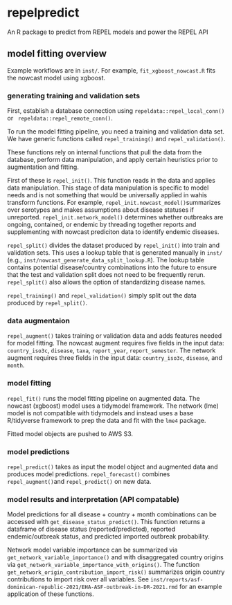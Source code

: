 # repelpredict

An R package to predict from REPEL models and power the REPEL API

## model fitting overview

Example workflows are in `inst/`. For example, `fit_xgboost_nowcast.R` fits the nowcast model using xgboost.

### generating training and validation sets

First, establish a database connection using `repeldata::repel_local_conn()` or ` repeldata::repel_remote_conn()`.

To run the model fitting pipeline, you need a training and validation data set. We have generic functions called `repel_training()` and `repel_validation()`.

These functions rely on internal functions that pull the data from the database, perform data manipulation, and apply certain heuristics prior to augmentation and fitting.

First of these is `repel_init()`. This function reads in the data and applies data manipulation. This stage of data manipulation is specific to model needs and is not something that would be universally applied in wahis transform functions. For example, `repel_init.nowcast_model()`summarizes over serotypes and makes assumptions about disease statuses if unreported. `repel_init.network_model()` determines whether outbreaks are ongoing, contained, or endemic by threading together reports and supplementing with nowcast prediciton data to identify endemic diseases. 

`repel_split()` divides the dataset produced by `repel_init()` into train and validation sets. This uses a lookup table that is generated manually in `inst/` (e.g., `inst/nowcast_generate_data_split_lookup.R`). The lookup table contains potential disease/country combinations into the future to ensure that the test and validation split does not need to be frequently rerun. `repel_split()` also allows the option of standardizing disease names. 

`repel_training()` and `repel_validation()` simply split out the data produced by `repel_split()`.

### data augmentaion
`repel_augment()` takes training or validation data and adds features needed for model fitting. The nowcast augment requires five fields in the input data: `country_iso3c`, `disease`, `taxa`, `report_year`, `report_semester`. The network augment requires three fields in the input data: `country_iso3c`, `disease`, and `month`.

### model fitting
`repel_fit()` runs the model fitting pipeline on augmented data. The nowcast (xgboost) model uses a tidymodel framework. The network (lme) model is not compatible with tidymodels and instead uses a base R/tidyverse framework to prep the data and fit with the `lme4` package. 

Fitted model objects are pushed to AWS S3.

### model predictions
`repel_predict()` takes as input the model object and augmented data and produces model predictions. `repel_forecast()` combines `repel_augment()`and `repel_predict()` on new data. 

### model results and interpretation (API compatable)
Model predictions for all disease + country + month combinations can be accessed with `get_disease_status_predict()`. This function returns a dataframe of disease status (reported/predicted), reported endemic/outbreak status, and predicted imported outbreak probability. 

Network model variable importance can be summarized via `get_network_variable_importance()` and with disaggregated country origins via `get_network_variable_importance_with_origins()`. The function `get_network_origin_contribution_import_risk()` summarizes origin country contributions to import risk over all variables. See `inst/reports/asf-dominican-republic-2021/EHA-ASF-outbreak-in-DR-2021.rmd` for an example application of these functions.


